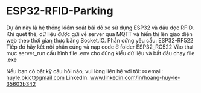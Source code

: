 # ESP32-RFID-Parking
Dự án này là hệ thống kiểm soát bãi đỗ xe sử dụng ESP32 và đầu đọc RFID. Khi quét thẻ, dữ liệu được gửi về server qua MQTT và hiển thị lên giao diện web theo thời gian thực bằng Socket.IO.
Phần cứng yêu cầu:
ESP32-RF522
Tiếp đó hãy kết nối phần cứng và nạp code ở folder ESP32_RC522
Vào thư mục server_run cấu hình file .env cho đúng kiểu dữ liệu và bắt đầu chạy file .exe

Nếu bạn có bất kỳ câu hỏi nào, vui lòng liên hệ với tôi:
✉ email: huyle.bkict@gmail.com
LinkedIn: www.linkedin.com/in/hoang-huy-le-35603b342
